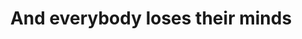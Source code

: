 ---
layout: post
title:  "And everybody loses their minds"
categories: meme-template
template_id: 44
---